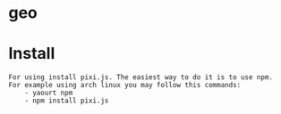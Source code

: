 # geo
# Install
    For using install pixi.js. The easiest way to do it is to use npm.
    For example using arch linux you may follow this commands:
        - yaourt npm
        - npm install pixi.js
